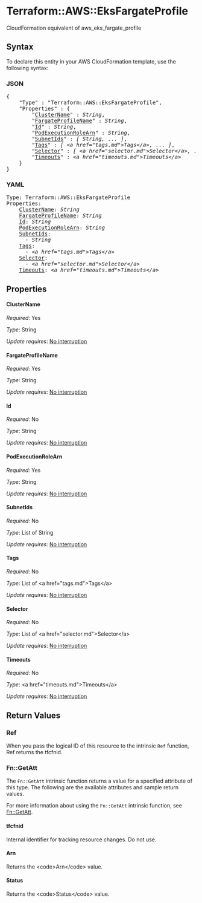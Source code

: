 # Terraform::AWS::EksFargateProfile

CloudFormation equivalent of aws_eks_fargate_profile

## Syntax

To declare this entity in your AWS CloudFormation template, use the following syntax:

### JSON

<pre>
{
    "Type" : "Terraform::AWS::EksFargateProfile",
    "Properties" : {
        "<a href="#clustername" title="ClusterName">ClusterName</a>" : <i>String</i>,
        "<a href="#fargateprofilename" title="FargateProfileName">FargateProfileName</a>" : <i>String</i>,
        "<a href="#id" title="Id">Id</a>" : <i>String</i>,
        "<a href="#podexecutionrolearn" title="PodExecutionRoleArn">PodExecutionRoleArn</a>" : <i>String</i>,
        "<a href="#subnetids" title="SubnetIds">SubnetIds</a>" : <i>[ String, ... ]</i>,
        "<a href="#tags" title="Tags">Tags</a>" : <i>[ &lt;a href=&#34;tags.md&#34;&gt;Tags&lt;/a&gt;, ... ]</i>,
        "<a href="#selector" title="Selector">Selector</a>" : <i>[ &lt;a href=&#34;selector.md&#34;&gt;Selector&lt;/a&gt;, ... ]</i>,
        "<a href="#timeouts" title="Timeouts">Timeouts</a>" : <i>&lt;a href=&#34;timeouts.md&#34;&gt;Timeouts&lt;/a&gt;</i>
    }
}
</pre>

### YAML

<pre>
Type: Terraform::AWS::EksFargateProfile
Properties:
    <a href="#clustername" title="ClusterName">ClusterName</a>: <i>String</i>
    <a href="#fargateprofilename" title="FargateProfileName">FargateProfileName</a>: <i>String</i>
    <a href="#id" title="Id">Id</a>: <i>String</i>
    <a href="#podexecutionrolearn" title="PodExecutionRoleArn">PodExecutionRoleArn</a>: <i>String</i>
    <a href="#subnetids" title="SubnetIds">SubnetIds</a>: <i>
      - String</i>
    <a href="#tags" title="Tags">Tags</a>: <i>
      - &lt;a href=&#34;tags.md&#34;&gt;Tags&lt;/a&gt;</i>
    <a href="#selector" title="Selector">Selector</a>: <i>
      - &lt;a href=&#34;selector.md&#34;&gt;Selector&lt;/a&gt;</i>
    <a href="#timeouts" title="Timeouts">Timeouts</a>: <i>&lt;a href=&#34;timeouts.md&#34;&gt;Timeouts&lt;/a&gt;</i>
</pre>

## Properties

#### ClusterName

_Required_: Yes

_Type_: String

_Update requires_: [No interruption](https://docs.aws.amazon.com/AWSCloudFormation/latest/UserGuide/using-cfn-updating-stacks-update-behaviors.html#update-no-interrupt)

#### FargateProfileName

_Required_: Yes

_Type_: String

_Update requires_: [No interruption](https://docs.aws.amazon.com/AWSCloudFormation/latest/UserGuide/using-cfn-updating-stacks-update-behaviors.html#update-no-interrupt)

#### Id

_Required_: No

_Type_: String

_Update requires_: [No interruption](https://docs.aws.amazon.com/AWSCloudFormation/latest/UserGuide/using-cfn-updating-stacks-update-behaviors.html#update-no-interrupt)

#### PodExecutionRoleArn

_Required_: Yes

_Type_: String

_Update requires_: [No interruption](https://docs.aws.amazon.com/AWSCloudFormation/latest/UserGuide/using-cfn-updating-stacks-update-behaviors.html#update-no-interrupt)

#### SubnetIds

_Required_: No

_Type_: List of String

_Update requires_: [No interruption](https://docs.aws.amazon.com/AWSCloudFormation/latest/UserGuide/using-cfn-updating-stacks-update-behaviors.html#update-no-interrupt)

#### Tags

_Required_: No

_Type_: List of &lt;a href=&#34;tags.md&#34;&gt;Tags&lt;/a&gt;

_Update requires_: [No interruption](https://docs.aws.amazon.com/AWSCloudFormation/latest/UserGuide/using-cfn-updating-stacks-update-behaviors.html#update-no-interrupt)

#### Selector

_Required_: No

_Type_: List of &lt;a href=&#34;selector.md&#34;&gt;Selector&lt;/a&gt;

_Update requires_: [No interruption](https://docs.aws.amazon.com/AWSCloudFormation/latest/UserGuide/using-cfn-updating-stacks-update-behaviors.html#update-no-interrupt)

#### Timeouts

_Required_: No

_Type_: &lt;a href=&#34;timeouts.md&#34;&gt;Timeouts&lt;/a&gt;

_Update requires_: [No interruption](https://docs.aws.amazon.com/AWSCloudFormation/latest/UserGuide/using-cfn-updating-stacks-update-behaviors.html#update-no-interrupt)

## Return Values

### Ref

When you pass the logical ID of this resource to the intrinsic `Ref` function, Ref returns the tfcfnid.

### Fn::GetAtt

The `Fn::GetAtt` intrinsic function returns a value for a specified attribute of this type. The following are the available attributes and sample return values.

For more information about using the `Fn::GetAtt` intrinsic function, see [Fn::GetAtt](https://docs.aws.amazon.com/AWSCloudFormation/latest/UserGuide/intrinsic-function-reference-getatt.html).

#### tfcfnid

Internal identifier for tracking resource changes. Do not use.

#### Arn

Returns the &lt;code&gt;Arn&lt;/code&gt; value.

#### Status

Returns the &lt;code&gt;Status&lt;/code&gt; value.

